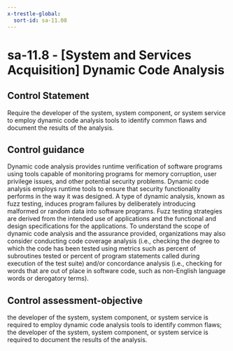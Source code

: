 ```yaml
---
x-trestle-global:
  sort-id: sa-11.08
---
```


# sa-11.8 - \[System and Services Acquisition\] Dynamic Code Analysis

## Control Statement

Require the developer of the system, system component, or system service to employ dynamic code analysis tools to identify common flaws and document the results of the analysis.

## Control guidance

Dynamic code analysis provides runtime verification of software programs using tools capable of monitoring programs for memory corruption, user privilege issues, and other potential security problems. Dynamic code analysis employs runtime tools to ensure that security functionality performs in the way it was designed. A type of dynamic analysis, known as fuzz testing, induces program failures by deliberately introducing malformed or random data into software programs. Fuzz testing strategies are derived from the intended use of applications and the functional and design specifications for the applications. To understand the scope of dynamic code analysis and the assurance provided, organizations may also consider conducting code coverage analysis (i.e., checking the degree to which the code has been tested using metrics such as percent of subroutines tested or percent of program statements called during execution of the test suite) and/or concordance analysis (i.e., checking for words that are out of place in software code, such as non-English language words or derogatory terms).

## Control assessment-objective

the developer of the system, system component, or system service is required to employ dynamic code analysis tools to identify common flaws;
the developer of the system, system component, or system service is required to document the results of the analysis.
